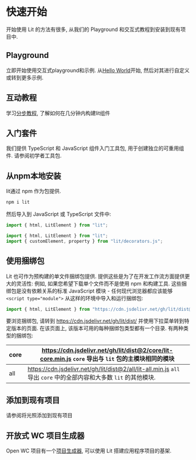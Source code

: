# 快速开始

开始使用 Lit 的方法有很多, 从我们的 Playground 和交互式教程到安装到现有项目中.

## Playground

立即开始使用交互式playground和示例. 从[Hello World](https://lit.dev/playground)开始, 然后对其进行自定义或转到更多示例.

## 互动教程

学习[分步教程](https://lit.dev/tutorials/intro-to-lit), 了解如何在几分钟内构建lit组件

## 入门套件

我们提供 TypeScript 和 JavaScript
组件入门工具包, 用于创建独立的可重用组件. 请参阅初学者工具包.

## 从npm本地安装

lit通过 npm 作为包提供.

```sh
npm i lit
```

然后导入到 JavaScript 或 TypeScript 文件中:

```js
import { html, LitElement } from "lit";
```

```ts
import { html, LitElement } from "lit";
import { customElement, property } from "lit/decorators.js";
```

## 使用捆绑包

Lit
也可作为预构建的单文件捆绑包提供. 提供这些是为了在开发工作流方面提供更大的灵活性: 例如, 如果您希望下载单个文件而不是使用
npm 和构建工具. 这些捆绑包是没有依赖关系的标准 JavaScript 模块 -
任何现代浏览器都应该能够 `<script type="module">` 从这样的环境中导入和运行捆绑包:

```js
import { html, LitElement } from "https://cdn.jsdelivr.net/gh/lit/dist@2/core/lit-core.min.js";
```

要浏览捆绑包, 请转到 https://cdn.jsdelivr.net/gh/lit/dist/
并使用下拉菜单转到特定版本的页面. 在该页面上, 该版本可用的每种捆绑包类型都有一个目录. 有两种类型的捆绑包:

| core | https://cdn.jsdelivr.net/gh/lit/dist@2/core/lit-core.min.js `core` 导出与 `lit` 包的主模块相同的模块            |
| ---- | -------------------------------------------------------------------------------------------------------------- |
| all  | https://cdn.jsdelivr.net/gh/lit/dist@2/all/lit-all.min.js `all` 导出 `core` 中的全部内容和大多数 `lit` 的其他模块. |

## 添加到现有项目

请参阅将光照添加到现有项目

## 开放式 WC 项目生成器

Open WC
项目有一个[项目生成器](https://open-wc.org/docs/development/generator/), 可以使用
Lit 搭建应用程序项目的基架.
